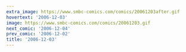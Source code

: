 ```yaml
---
extra_image: https://www.smbc-comics.com/comics/20061203after.gif
hovertext: '2006-12-03'
image: https://www.smbc-comics.com/comics/20061203.gif
next_comic: '2006-12-04'
prev_comic: '2006-12-02'
title: '2006-12-03'
---
```


